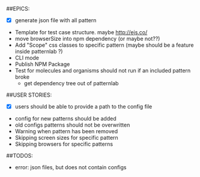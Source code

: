 ##EPICS:
* [x] generate json file with all pattern
* Template for test case structure. maybe http://ejs.co/
* move browserSize into npm dependency (or maybe not??)
* Add "Scope" css classes to specific pattern (maybe should be a feature inside patternlab ?)
* CLI mode
* Publish NPM Package
* Test for molecules and organisms should not run if an included pattern broke
    * get dependency tree out of patternlab

##USER STORIES:
* [x] users should be able to provide a path to the config file 
* config for new patterns should be added
* old configs patterns should not be overwritten
* Warning when pattern has been removed
* Skipping screen sizes for specific pattern
* Skipping browsers for specific patterns

##TODOS:
* error: json files, but does not contain configs